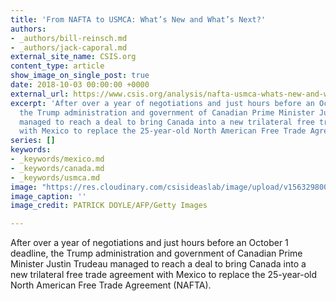 ```yaml
---
title: 'From NAFTA to USMCA: What’s New and What’s Next?'
authors:
- _authors/bill-reinsch.md
- _authors/jack-caporal.md
external_site_name: CSIS.org
content_type: article
show_image_on_single_post: true
date: 2018-10-03 00:00:00 +0000
external_url: https://www.csis.org/analysis/nafta-usmca-whats-new-and-whats-next
excerpt: 'After over a year of negotiations and just hours before an October 1 deadline,
  the Trump administration and government of Canadian Prime Minister Justin Trudeau
  managed to reach a deal to bring Canada into a new trilateral free trade agreement
  with Mexico to replace the 25-year-old North American Free Trade Agreement (NAFTA).  '
series: []
keywords:
- _keywords/mexico.md
- _keywords/canada.md
- _keywords/usmca.md
image: "https://res.cloudinary.com/csisideaslab/image/upload/v1563298002/trade-guys/181003_U.S_Mexico_0-compressor.jpg"
image_caption: ''
image_credit: PATRICK DOYLE/AFP/Getty Images

---
```

After over a year of negotiations and just hours before an October 1 deadline, the Trump administration and government of Canadian Prime Minister Justin Trudeau managed to reach a deal to bring Canada into a new trilateral free trade agreement with Mexico to replace the 25-year-old North American Free Trade Agreement (NAFTA).
